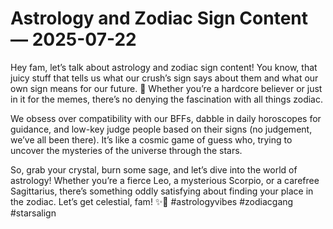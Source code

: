 # Astrology and Zodiac Sign Content — 2025-07-22

Hey fam, let’s talk about astrology and zodiac sign content! You know, that juicy stuff that tells us what our crush’s sign says about them and what our own sign means for our future. 🌟 Whether you’re a hardcore believer or just in it for the memes, there’s no denying the fascination with all things zodiac.

We obsess over compatibility with our BFFs, dabble in daily horoscopes for guidance, and low-key judge people based on their signs (no judgement, we’ve all been there). It’s like a cosmic game of guess who, trying to uncover the mysteries of the universe through the stars.

So, grab your crystal, burn some sage, and let’s dive into the world of astrology! Whether you’re a fierce Leo, a mysterious Scorpio, or a carefree Sagittarius, there’s something oddly satisfying about finding your place in the zodiac. Let’s get celestial, fam! ✨🔮 #astrologyvibes #zodiacgang #starsalign